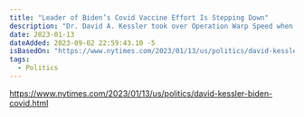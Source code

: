 ```yaml
---
title: "Leader of Biden’s Covid Vaccine Effort Is Stepping Down"
description: "Dr. David A. Kessler took over Operation Warp Speed when President Biden entered office, and his departure signals the end of the program."
date: 2023-01-13
dateAdded: 2023-09-02 22:59:43.10 -5
isBasedOn: "https://www.nytimes.com/2023/01/13/us/politics/david-kessler-biden-covid.html"
tags:
  - Politics
---
```


https://www.nytimes.com/2023/01/13/us/politics/david-kessler-biden-covid.html
